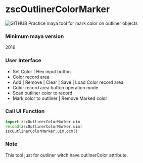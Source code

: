 # zscOutlinerColorMarker
![GITHUB](https://1.bp.blogspot.com/-0jIaxfg6eYA/X3cg-gEj0MI/AAAAAAAADfY/Zeg7VfrUdSg_mbE_Mh8TYu29ix0LKK5DQCLcBGAsYHQ/s320/_screenshot.png)
Practice maya tool for mark color on outliner objects

### **Minimum maya version**
2016

### **User Interface**
* Set Color | Hex input button
* Color record area
* Add | Remove | Clear | Save | Load Color record area
* Color record area button operation mode
* Scan outliner color to record
* Mark color to outliner | Remove Marked color

### **Call UI Function**
```py
import zscOutlinerColorMarker.uim
reload(zscOutlinerColorMarker.uim)
zscOutlinerColorMarker.uim.ocm() 
```

### **Note**
This tool just for outliner witch have outlinerColor attribute.

